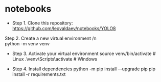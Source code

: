 # notebooks
- Step 1. Clone this repository: https://github.com/leovaldaev/notebooks/YOLO8

Step 2. Create a new virtual environment
/n  
python -m venv venv

 - Step 3. Activate your virtual environment
source venv/bin/activate # Linux
.\venv\Scripts\activate # Windows 

 - Step 4. Install dependencies
python -m pip install --upgrade pip
pip install -r requirements.txt
